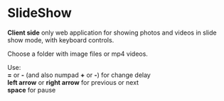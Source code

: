# SlideShow
__Client side__ only web application for showing photos and videos in slide show mode, with keyboard controls.<br>

Choose a folder with image files or mp4 videos.<br>

Use:<br>
__=__ or __-__ (and also numpad __+__ or __-__) for change delay<br>
__left arrow__ or __right arrow__ for previous or next<br>
__space__ for pause<br>
